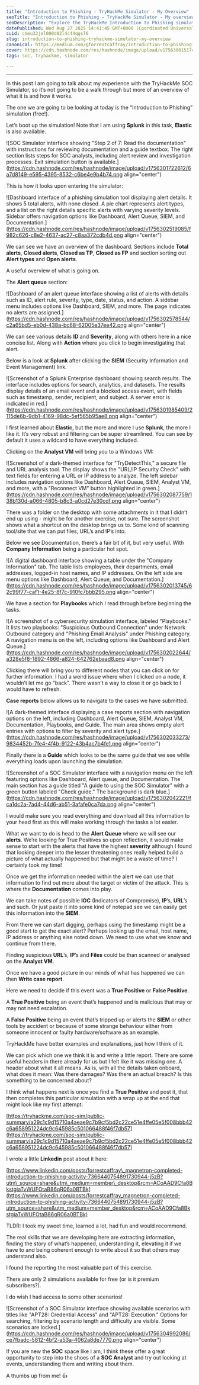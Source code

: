 ```yaml
---
title: "Introduction to Phishing - TryHackMe Simulator - My Overview"
seoTitle: "Introduction to Phishing - TryHackMe Simulator - My overview"
seoDescription: "Explore the TryHackMe Introduction to Phishing simulator, learn investigative skills, and get insights into SOC Analyst tasks"
datePublished: Wed Aug 27 2025 14:41:45 GMT+0000 (Coordinated Universal Time)
cuid: cmeu32jel000d02l4c44qgs76
slug: introduction-to-phishing-tryhackme-simulator-my-overview
canonical: https://medium.com/@forrestcaffray/introduction-to-phishing-tryhackme-simulator-my-overview-28950f91d84a
cover: https://cdn.hashnode.com/res/hashnode/image/upload/v1756306151747/68742258-81c7-45cb-ae84-47c01d719f67.png
tags: soc, tryhackme, simulator

---
```


---

In this post I am going to talk about my experience with the TryHackMe SOC Simulator, so it’s not going to be a walk through but more of an overview of what it is and how it works.

The one we are going to be looking at today is the “Introduction to Phishing” simulation (free!).

Let’s boot up the simulation! Note that I am using **Splunk** in this task, **Elastic** is also available.

![SOC Simulator interface showing "Step 2 of 7: Read the documentation" with instructions for reviewing documentation and a guide textbox. The right section lists steps for SOC analysts, including alert review and investigation processes. Exit simulation button is available.](https://cdn.hashnode.com/res/hashnode/image/upload/v1756301722612/6a7d8149-e595-4395-8532-c6be4e9b4b74.png align="center")

This is how it looks upon entering the simulator:

![Dashboard interface of a phishing simulation tool displaying alert details. It shows 5 total alerts, with none closed. A pie chart represents alert types, and a list on the right details specific alerts with varying severity levels. Sidebar offers navigation options like Dashboard, Alert Queue, SIEM, and Documentation.](https://cdn.hashnode.com/res/hashnode/image/upload/v1756302519085/f982c626-c8e2-4637-ac27-c8aa372cdb4d.png align="center")

We can see we have an overview of the dashboard. Sections include **Total alerts**, **Closed alerts**, **Closed as TP**, **Closed as FP** and section sorting out **Alert types** and **Open alerts**.

A useful overview of what is going on.

The **Alert queue** section:

![Dashboard of an alert queue interface showing a list of alerts with details such as ID, alert rule, severity, type, date, status, and action. A sidebar menu includes options like Dashboard, SIEM, and more. The page indicates no alerts are assigned.](https://cdn.hashnode.com/res/hashnode/image/upload/v1756302578544/c2a65bd5-eb0d-438a-bc68-62005e37ee42.png align="center")

We can see various details **ID** and **Severity**, along with others here in a nice concise list. Along with **Action** where you click to begin investigating that alert.

Below is a look at **Splunk** after clicking the **SIEM** (Security Information and Event Management) link.

![Screenshot of a Splunk Enterprise dashboard showing search results. The interface includes options for search, analytics, and datasets. The results display details of an email event and a blocked access event, with fields such as timestamp, sender, recipient, and subject. A server error is indicated in red.](https://cdn.hashnode.com/res/hashnode/image/upload/v1756301985409/2115de6b-9db1-4169-98dc-5ef565b95ae8.png align="center")

I first learned about **Elastic**, but the more and more I use **Splunk**, the more I like it. It’s very robust and filtering can be super streamlined. You can see by default it uses a wildcard to have everything included.

Clicking on the **Analyst VM** will bring you to a Windows VM:

![Screenshot of a dark-themed interface for "TryDetectThis," a secure file and URL analysis tool. The display shows the "URL/IP Security Check" with text fields for entering a URL or IP address to analyze. The left sidebar includes navigation options like Dashboard, Alert Queue, SIEM, Analyst VM, and more, with a "Reconnect VM" button highlighted in green.](https://cdn.hashnode.com/res/hashnode/image/upload/v1756302087759/138b130d-a066-4805-b8c3-a0cd27e30cdf.png align="center")

There was a folder on the desktop with some attachments in it that I didn’t end up using - might be for another exercise, not sure. The screenshot shows what a shortcut on the desktop brings us to. Some kind of scanning tool/site that we can put files, URL’s and IP’s into.

Below we see Documentation, there’s a fair bit of it, but very useful. With **Company Information** being a particular hot spot.

![A digital dashboard interface showing a table under the "Company Information" tab. The table lists employees, their departments, email addresses, logged-in host names, and IP addresses. On the left side are menu options like Dashboard, Alert Queue, and Documentation.](https://cdn.hashnode.com/res/hashnode/image/upload/v1756302013745/62c99f77-caf1-4e25-8f7c-910fc7bbb295.png align="center")

We have a section for **Playbooks** which I read through before beginning the tasks.

![A screenshot of a cybersecurity simulation interface, labeled "Playbooks." It lists two playbooks: "Suspicious Outbound Connection" under Network Outbound category and "Phishing Email Analysis" under Phishing category. A navigation menu is on the left, including options like Dashboard and Alert Queue.](https://cdn.hashnode.com/res/hashnode/image/upload/v1756302022644/a328e5f8-1892-4866-a824-642762ebaad8.png align="center")

Clicking there will bring you to different nodes that you can click on for further information. I had a weird issue where when I clicked on a node, it wouldn’t let me go “back”. There wasn’t a way to close it or go back to I would have to refresh.

**Case reports** below allows us to navigate to the cases we have submitted.

![A dark-themed interface displaying a case reports section with navigation options on the left, including Dashboard, Alert Queue, SIEM, Analyst VM, Documentation, Playbooks, and Guide. The main area shows empty alert entries with options to filter by severity and alert type.](https://cdn.hashnode.com/res/hashnode/image/upload/v1756302033273/9834452b-7fe4-4f4b-9122-43b4ac7b4fe1.png align="center")

Finally there is a **Guide** which looks to be the same guide that we see while everything loads upon launching the simulation.

![Screenshot of a SOC Simulator interface with a navigation menu on the left featuring options like Dashboard, Alert queue, and Documentation. The main section has a guide titled "A guide to using the SOC Simulator" with a green button labeled "Check guide." The background is dark blue.](https://cdn.hashnode.com/res/hashnode/image/upload/v1756302042221/fca1dc2a-7ad4-44d6-ab51-3afafe0ca7da.png align="center")

I would make sure you read everything and download all this information to your head first as this will make working through the tasks a lot easier.

What we want to do is head to the **Alert Queue** where we will see our **alerts**. We’re looking for True Positives so upon reflection, it would make sense to start with the alerts that have the highest **severity** although I found that looking deeper into the lesser threatening ones really helped build a picture of what actually happened but that might be a waste of time? I certainly took my time!

Once we get the information needed within the alert we can use that information to find out more about the target or victim of the attack. This is where the **Documentation** comes into play.

We can take notes of possible **IOC** (Indicators of Compromise), **IP**’s, **URL**’s and such. Or just paste it into some kind of notepad see we can easily get this information into the **SIEM**.

From there we can start digging, perhaps using the timestamp might be a good start to get the exact alert? Perhaps looking up the email, host name, IP address or anything else noted down. We need to use what we know and continue from there.

Finding suspicious **URL**’s, **IP**’s and **Files** could be than scanned or analysed on the **Analyst VM**.

Once we have a good picture in our minds of what has happened we can then **Write case report**.

Here we need to decide if this event was a **True Positive** or **False Positive**.

A **True Positive** being an event that’s happened and is malicious that may or may not need escalation.

A **False Positive** being an event that’s tripped up or alerts the **SIEM** or other tools by accident or because of some strange behaviour either from someone innocent or faulty hardware/software as an example.

TryHackMe have better examples and explanations, just how I think of it.

We can pick which one we think it is and write a little report. There are some useful headers in there already for us but I felt like it was missing one. A header about what it all means. As is, with all the details taken onboard, what does it mean: Was there damages? Was there an actual breach? Is this something to be concerned about?

I think what happens next is once you find a **True Positive** and post it, that then completes this particular simulation with a wrap up at the end that might look like my first attempt:

[https://tryhackme.com/soc-sim/public-summary/a29c1c9d15710a4aeae9c7b9cf5bd2c22ce51e4ffe05e5f008bbb42c6a658951224dc9c645985c501066488f46f7db57](https://tryhackme.com/soc-sim/public-summary/a29c1c9d15710a4aeae9c7b9cf5bd2c22ce51e4ffe05e5f008bbb42c6a658951224dc9c645985c501066488f46f7db57)

I wrote a little **Linkedin** post about it here:

[https://www.linkedin.com/posts/forrestcaffray\_magnetron-completed-introduction-to-phishing-activity-7366440754891730944-j5zB?utm\_source=share&utm\_medium=member\_desktop&rcm=ACoAAD9Cfa8BkstgiaTvWUFOtaB86qR06a0BTBk](https://www.linkedin.com/posts/forrestcaffray_magnetron-completed-introduction-to-phishing-activity-7366440754891730944-j5zB?utm_source=share&utm_medium=member_desktop&rcm=ACoAAD9Cfa8BkstgiaTvWUFOtaB86qR06a0BTBk)

TLDR: I took my sweet time, learned a lot, had fun and would recommend.

The real skills that we are developing here are extracting information, finding the story of what’s happened, understanding it, elevating it if we have to and being coherent enough to write about it so that others may understand also.

I found the reporting the most valuable part of this exercise.

There are only 2 simulations available for free (or is it premium subscribers?).

I do wish I had access to some other scenarios!

![Screenshot of a SOC Simulator interface showing available scenarios with titles like "APT28: Credential Access" and "APT28: Execution." Options for searching, filtering by scenario length and difficulty are visible. Some scenarios are locked.](https://cdn.hashnode.com/res/hashnode/image/upload/v1756304992086/ce7fbadc-5812-4bf2-a53a-4062a8de7770.png align="center")

If you are new the **SOC** space like I am, I think these offer a great opportunity to step into the shoes of a **SOC Analyst** and try out looking at events, understanding them and writing about them.

A thumbs up from me! 👍